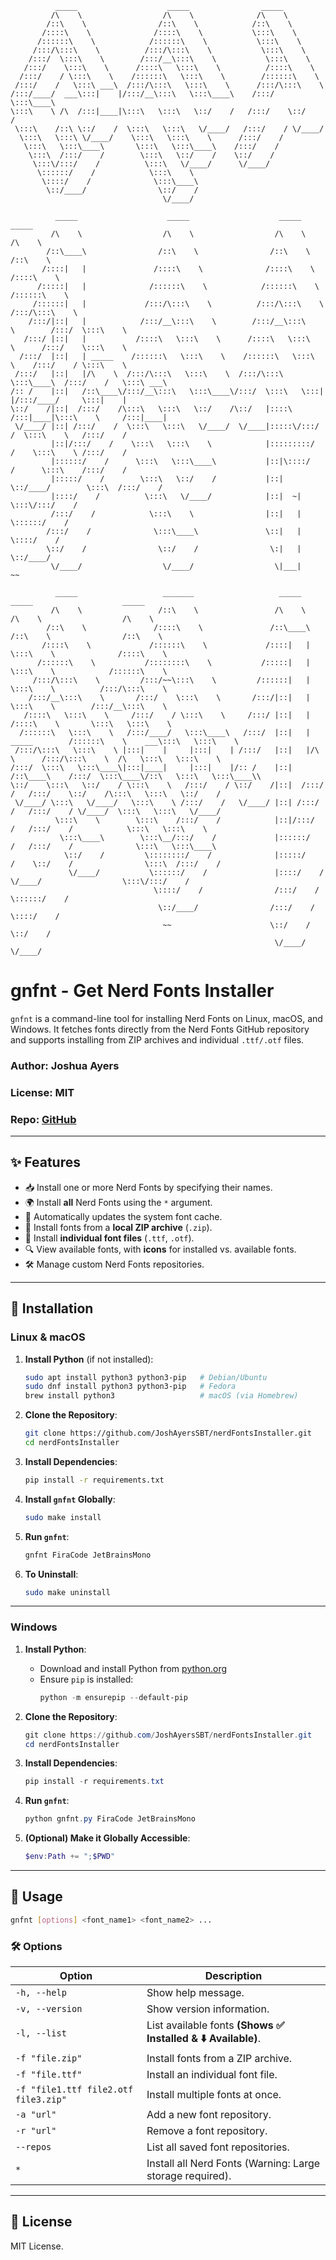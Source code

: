 ```
          _____                    _____                _____                                                            
         /\    \                  /\    \              /\    \                                                           
        /::\    \                /::\    \            /::\    \                                                          
       /::::\    \              /::::\    \           \:::\    \                                                         
      /::::::\    \            /::::::\    \           \:::\    \                                                        
     /:::/\:::\    \          /:::/\:::\    \           \:::\    \                                                       
    /:::/  \:::\    \        /:::/__\:::\    \           \:::\    \                                                      
   /:::/    \:::\    \      /::::\   \:::\    \          /::::\    \                                                     
  /:::/    / \:::\    \    /::::::\   \:::\    \        /::::::\    \                                                    
 /:::/    /   \:::\ ___\  /:::/\:::\   \:::\    \      /:::/\:::\    \                                                   
/:::/____/  ___\:::|    |/:::/__\:::\   \:::\____\    /:::/  \:::\____\                                                  
\:::\    \ /\  /:::|____|\:::\   \:::\   \::/    /   /:::/    \::/    /                                                  
 \:::\    /::\ \::/    /  \:::\   \:::\   \/____/   /:::/    / \/____/                                                   
  \:::\   \:::\ \/____/    \:::\   \:::\    \      /:::/    /                                                            
   \:::\   \:::\____\       \:::\   \:::\____\    /:::/    /                                                             
    \:::\  /:::/    /        \:::\   \::/    /    \::/    /                                                              
     \:::\/:::/    /          \:::\   \/____/      \/____/                                                               
      \::::::/    /            \:::\    \                                                                                
       \::::/    /              \:::\____\                                                                               
        \::/____/                \::/    /                                                                               
                                  \/____/                                                                                
                                                                                                                         
          _____                    _____                    _____                    _____                               
         /\    \                  /\    \                  /\    \                  /\    \                              
        /::\____\                /::\    \                /::\    \                /::\    \                             
       /::::|   |               /::::\    \              /::::\    \              /::::\    \                            
      /:::::|   |              /::::::\    \            /::::::\    \            /::::::\    \                           
     /::::::|   |             /:::/\:::\    \          /:::/\:::\    \          /:::/\:::\    \                          
    /:::/|::|   |            /:::/__\:::\    \        /:::/__\:::\    \        /:::/  \:::\    \                         
   /:::/ |::|   |           /::::\   \:::\    \      /::::\   \:::\    \      /:::/    \:::\    \                        
  /:::/  |::|   | _____    /::::::\   \:::\    \    /::::::\   \:::\    \    /:::/    / \:::\    \                       
 /:::/   |::|   |/\    \  /:::/\:::\   \:::\    \  /:::/\:::\   \:::\____\  /:::/    /   \:::\ ___\                      
/:: /    |::|   /::\____\/:::/__\:::\   \:::\____\/:::/  \:::\   \:::|    |/:::/____/     \:::|    |                     
\::/    /|::|  /:::/    /\:::\   \:::\   \::/    /\::/   |::::\  /:::|____|\:::\    \     /:::|____|                     
 \/____/ |::| /:::/    /  \:::\   \:::\   \/____/  \/____|:::::\/:::/    /  \:::\    \   /:::/    /                      
         |::|/:::/    /    \:::\   \:::\    \            |:::::::::/    /    \:::\    \ /:::/    /                       
         |::::::/    /      \:::\   \:::\____\           |::|\::::/    /      \:::\    /:::/    /                        
         |:::::/    /        \:::\   \::/    /           |::| \::/____/        \:::\  /:::/    /                         
         |::::/    /          \:::\   \/____/            |::|  ~|               \:::\/:::/    /                          
         /:::/    /            \:::\    \                |::|   |                \::::::/    /                           
        /:::/    /              \:::\____\               \::|   |                 \::::/    /                            
        \::/    /                \::/    /                \:|   |                  \::/____/                             
         \/____/                  \/____/                  \|___|                   ~~                                   
                                                                                                                         
          _____                   _______                   _____                _____                    _____          
         /\    \                 /::\    \                 /\    \              /\    \                  /\    \         
        /::\    \               /::::\    \               /::\____\            /::\    \                /::\    \        
       /::::\    \             /::::::\    \             /::::|   |            \:::\    \              /::::\    \       
      /::::::\    \           /::::::::\    \           /:::::|   |             \:::\    \            /::::::\    \      
     /:::/\:::\    \         /:::/~~\:::\    \         /::::::|   |              \:::\    \          /:::/\:::\    \     
    /:::/__\:::\    \       /:::/    \:::\    \       /:::/|::|   |               \:::\    \        /:::/__\:::\    \    
   /::::\   \:::\    \     /:::/    / \:::\    \     /:::/ |::|   |               /::::\    \       \:::\   \:::\    \   
  /::::::\   \:::\    \   /:::/____/   \:::\____\   /:::/  |::|   | _____        /::::::\    \    ___\:::\   \:::\    \  
 /:::/\:::\   \:::\    \ |:::|    |     |:::|    | /:::/   |::|   |/\    \      /:::/\:::\    \  /\   \:::\   \:::\    \ 
/:::/  \:::\   \:::\____\|:::|____|     |:::|    |/:: /    |::|   /::\____\    /:::/  \:::\____\/::\   \:::\   \:::\____\\
\::/    \:::\   \::/    / \:::\    \   /:::/    / \::/    /|::|  /:::/    /   /:::/    \::/    /\:::\   \:::\   \::/    /
 \/____/ \:::\   \/____/   \:::\    \ /:::/    /   \/____/ |::| /:::/    /   /:::/    / \/____/  \:::\   \:::\   \/____/ 
          \:::\    \        \:::\    /:::/    /            |::|/:::/    /   /:::/    /            \:::\   \:::\    \     
           \:::\____\        \:::\__/:::/    /             |::::::/    /   /:::/    /              \:::\   \:::\____\    
            \::/    /         \::::::::/    /              |:::::/    /    \::/    /                \:::\  /:::/    /    
             \/____/           \::::::/    /               |::::/    /      \/____/                  \:::\/:::/    /     
                                \::::/    /                /:::/    /                                 \::::::/    /      
                                 \::/____/                /:::/    /                                   \::::/    /       
                                  ~~                      \::/    /                                     \::/    /        
                                                           \/____/                                       \/____/         
```                                                                                                                  

# gnfnt - Get Nerd Fonts Installer

`gnfnt` is a command-line tool for installing Nerd Fonts on Linux, macOS, and Windows. It fetches fonts directly from the Nerd Fonts GitHub repository and supports installing from ZIP archives and individual `.ttf/.otf` files.

### **Author:** Joshua Ayers  
### **License:** MIT  
### **Repo:** [GitHub](https://github.com/JoshAyersSBT/nerdFontsInstaller)  

---

## **✨ Features**
- 📥 Install one or more Nerd Fonts by specifying their names.
- 🌍 Install **all** Nerd Fonts using the `*` argument.
- 🔄 Automatically updates the system font cache.
- 📂 Install fonts from a **local ZIP archive** (`.zip`).
- 📝 Install **individual font files** (`.ttf`, `.otf`).
- 🔍 View available fonts, with **icons** for installed vs. available fonts.
- 🛠️ Manage custom Nerd Fonts repositories.

---

## **🔧 Installation**

### **Linux & macOS**
1. **Install Python** (if not installed):
   ```bash
   sudo apt install python3 python3-pip   # Debian/Ubuntu
   sudo dnf install python3 python3-pip   # Fedora
   brew install python3                   # macOS (via Homebrew)
   ```

2. **Clone the Repository**:
   ```bash
   git clone https://github.com/JoshAyersSBT/nerdFontsInstaller.git
   cd nerdFontsInstaller
   ```

3. **Install Dependencies**:
   ```bash
   pip install -r requirements.txt
   ```

4. **Install `gnfnt` Globally**:
   ```bash
   sudo make install
   ```

5. **Run `gnfnt`**:
   ```bash
   gnfnt FiraCode JetBrainsMono
   ```

6. **To Uninstall**:
   ```bash
   sudo make uninstall
   ```

---

### **Windows**
1. **Install Python**:
   - Download and install Python from [python.org](https://www.python.org/downloads/)
   - Ensure `pip` is installed:
     ```powershell
     python -m ensurepip --default-pip
     ```

2. **Clone the Repository**:
   ```powershell
   git clone https://github.com/JoshAyersSBT/nerdFontsInstaller.git
   cd nerdFontsInstaller
   ```

3. **Install Dependencies**:
   ```powershell
   pip install -r requirements.txt
   ```

4. **Run `gnfnt`**:
   ```powershell
   python gnfnt.py FiraCode JetBrainsMono
   ```

5. **(Optional) Make it Globally Accessible**:
   ```powershell
   $env:Path += ";$PWD"
   ```

---

## **📌 Usage**
```bash
gnfnt [options] <font_name1> <font_name2> ...
```

### **🛠️ Options**
| Option            | Description |
|------------------|-------------|
| `-h, --help`     | Show help message. |
| `-v, --version`  | Show version information. |
| `-l, --list`     | List available fonts **(Shows ✅ Installed & ⬇️ Available)**. |
| `-f "file.zip"`  | Install fonts from a ZIP archive. |
| `-f "file.ttf"`  | Install an individual font file. |
| `-f "file1.ttf file2.otf file3.zip"` | Install multiple fonts at once. |
| `-a "url"`       | Add a new font repository. |
| `-r "url"`       | Remove a font repository. |
| `--repos`        | List all saved font repositories. |
| `*`              | Install all Nerd Fonts (Warning: Large storage required). |

---

## **📌 License**
MIT License.

